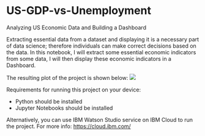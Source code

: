 # US-GDP-vs-Unemployment
Analyzing US Economic Data and Building a Dashboard

Extracting essential data from a dataset and displaying it is a necessary part of data science; therefore individuals can make correct decisions based on the data. In this notebook, I will extract some essential economic indicators from some data, I will then display these economic indicators in a Dashboard.

The resulting plot of the project is shown below:
<img src="https://github.com/ulmasovjafarbek/US-GDP-vs-Unemployment/main/plot.png">

Requirements for running this project on your device:
- Python should be installed
- Jupyter Notebooks should be installed

Alternatively, you can use IBM Watson Studio service on IBM Cloud to run the project. For more info: https://cloud.ibm.com/
